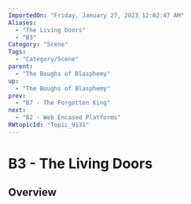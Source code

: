 ```yaml
---
ImportedOn: "Friday, January 27, 2023 12:02:47 AM"
Aliases:
  - "The Living Doors"
  - "B3"
Category: "Scene"
Tags:
  - "Category/Scene"
parent:
  - "The Boughs of Blasphemy"
up:
  - "The Boughs of Blasphemy"
prev:
  - "B7 - The Forgotten King"
next:
  - "B2 - Web Encased Platforms"
RWtopicId: "Topic_9131"
---
```

# B3 - The Living Doors
## Overview
